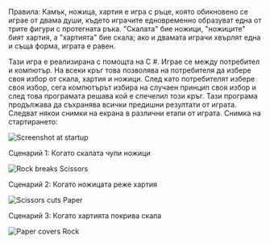 Правила:
 Камък, ножица, хартия e игра с ръце, която обикновено се играе от двама души, където играчите едновременно образуват една от трите фигури с протегната ръка. "Скалата" бие ножици, "ножиците" бият хартия, а "хартията" бие скала; ако и двамата играчи хвърлят една и съща форма, играта е равен.
 
Тази игра е реализирана с помощта на C #. Играе се между потребител и компютър. На всеки кръг това позволява на потребителя да избере своя избор от скала, хартия и ножици. След като потребителят избере своя избор, сега компютърът избира на случаен принцип своя избор и след това програмата решава кой е спечелил този кръг. Тази програма продължава да съхранява всички предишни резултати от играта. Следват някои снимки на екрана в различни етапи от играта.
Снимка на стартирането:

![Screenshot at startup](https://user-images.githubusercontent.com/84450812/118808437-318dd400-b8b2-11eb-9f77-653827696571.jpg)

Сценарий 1: Когато скалата чупи ножици

![Rock breaks Scissors](https://user-images.githubusercontent.com/84450812/118808696-70bc2500-b8b2-11eb-8600-50addc7547cd.jpg)

Сценарий 2: Когато ножицата реже хартия

![Scissors cuts Paper](https://user-images.githubusercontent.com/84450812/118808766-816c9b00-b8b2-11eb-9653-42f3a7ce3c16.jpg)

Сценарий 3: Когато хартията покрива скала

![Paper covers Rock](https://user-images.githubusercontent.com/84450812/118808824-91847a80-b8b2-11eb-8052-93b2771095b3.jpg)

